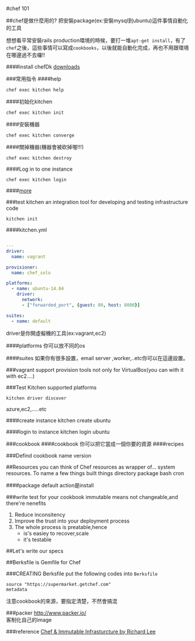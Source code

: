 #chef 101

##chef是做什麼用的?
把安裝package(ex:安裝mysql到ubuntu)這件事情自動化的工具

想想看平常安裝rails production環境的時候，要打一堆`apt-get install`，有了`chef`之後，這些事情可以寫成`cookbooks`，以後就能自動化完成，再也不用跟環境在哪邊過不去囉!!


####install chefDk
[downloads](http://downloads.getchef.com/chef-dk/mac/#/)


###常用指令
####help
```
chef exec kitchen help
```

####初始化kitchen
```
chef exec kitchen init 
```

####安裝機器
```
chef exec kitchen converge
```

####關掉機器(機器會被砍掉喔!!!)
```
chef exec kitchen destroy 
```

####Log in to one instance
```
chef exec kitchen login 
```


####[more](http://kitchen.ci/docs/getting-started/getting-help)



###test kitchen
an integration tool for developing and testing infrastructure code

```
kitchen init
```

####kitchen.yml

```yml

---
driver:
  name: vagrant

provisioner:
  name: chef_solo

platforms:
  - name: ubuntu-14.04
    driver:
      network:
      - ["forwarded_port", {guest: 80, host: 8080}]

suites:
  - name: default

```

driver是你開虛擬機的工具(ex:vagrant,ec2)

####platforms
你可以放不同的os

####suites
如果你有很多設置，email server ,worker,..etc你可以在這邊設置。

###vagrant
support provision tools not only for VirtualBox(you can with it with ec2....)

###Test Kitchen supported platforms
```
kitchen driver discover
```
azure,ec2,.....etc

####create instance
	kitchen create ubuntu

####login to instance
	kitchen login ubuntu

###cookbook
####cookbook
你可以把它當成一個你要的資源
####recipes

###Defind cookbook
name
version

##Resources
you can think of Chef resources as wrapper of... system resources. To name a few things built things
directory
package
bash
cron


####package
default action是install


###write test for your cookbook
immutable means not changeable,and there're nenefits

1. Reduce inconsitency
2. Improve the trust into your deployment process
3. The whole process is preatable,hence
	* is's easiey to recover,scale
	* it's testable

##Let's write our specs

##Berksfile
is Gemfile for Chef

###CREATING Berksfile
put the following codes into `Berksfile`

```
source "https://supermarket.getchef.com"
metadata
```

注意cookbook的來源，要指定清楚，不然會搞混


###packer
http://www.packer.io/	
客制化自己的image

###reference
[Chef & Immutable Infrasturcture by Richard Lee](https://speakerdeck.com/dlackty/chef-and-immutable-infrasturcture)